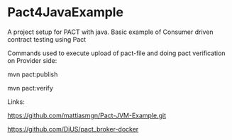 # Pact4JavaExample
A project setup for PACT with java. Basic example of Consumer driven contract testing using Pact 

Commands used to execute upload of pact-file and doing pact verification on Provider side:

mvn pact:publish

mvn pact:verify

Links:

https://github.com/mattiasmgn/Pact-JVM-Example.git

https://github.com/DiUS/pact_broker-docker


